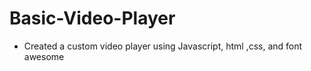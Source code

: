 # Basic-Video-Player
- Created a custom video player using Javascript, html ,css, and font awesome 
